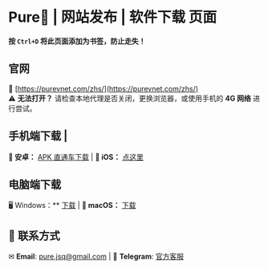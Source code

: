 #  Pure🚀 | 网站发布 | 软件下载 页面  
**按 `Ctrl+D` 将此页面添加为书签，防止走失！**  

## 官网  
🔗 [https://purevnet.com/zhs/](https://purevnet.com/zhs/)  
⚠ **无法打开？** 请检查本地代理是否关闭，更换浏览器，或使用手机的 **4G 网络** 进行尝试。  

## 手机端下载 |
**📲 安卓：** [APK 直通车下载](https://github.com/cinc6887/purejiasu/releases/download/v.2.11/purejsq-mocha-v1.0.9-202502061026.zip) | **🍏 iOS：** [点这里](https://purevnet.com/zhs/ios/)  

## 电脑端下载
🖥 Windows：** [下载](https://purevnet.com/zhs/windows) | **🍎 macOS：** [下载](https://purevnet.com/zhs/ios/)  

## 📩 联系方式  
✉ **Email**: [pure.jsq@gmail.com](mailto:pure.jsq@gmail.com) | 💬 **Telegram**: [官方客服](https://t.me/purejiasuqi)  
